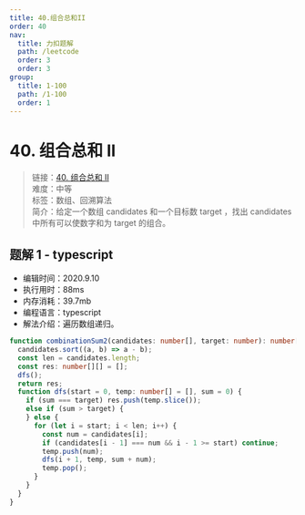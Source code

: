 ```yaml
---
title: 40.组合总和II
order: 40
nav:
  title: 力扣题解
  path: /leetcode
  order: 3
  order: 3
group:
  title: 1-100
  path: /1-100
  order: 1
---
```


# 40. 组合总和 II

> 链接：[40. 组合总和 II](https://leetcode-cn.com/problems/combination-sum-ii/)  
> 难度：中等  
> 标签：数组、回溯算法  
> 简介：给定一个数组 candidates 和一个目标数 target ，找出 candidates 中所有可以使数字和为 target 的组合。

## 题解 1 - typescript

- 编辑时间：2020.9.10
- 执行用时：88ms
- 内存消耗：39.7mb
- 编程语言：typescript
- 解法介绍：遍历数组递归。

```typescript
function combinationSum2(candidates: number[], target: number): number[][] {
  candidates.sort((a, b) => a - b);
  const len = candidates.length;
  const res: number[][] = [];
  dfs();
  return res;
  function dfs(start = 0, temp: number[] = [], sum = 0) {
    if (sum === target) res.push(temp.slice());
    else if (sum > target) {
    } else {
      for (let i = start; i < len; i++) {
        const num = candidates[i];
        if (candidates[i - 1] === num && i - 1 >= start) continue;
        temp.push(num);
        dfs(i + 1, temp, sum + num);
        temp.pop();
      }
    }
  }
}
```
